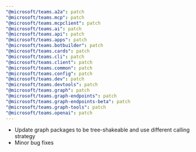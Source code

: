 ```yaml
---
"@microsoft/teams.a2a": patch
"@microsoft/teams.mcp": patch
"@microsoft/teams.mcpclient": patch
"@microsoft/teams.ai": patch
"@microsoft/teams.api": patch
"@microsoft/teams.apps": patch
"@microsoft/teams.botbuilder": patch
"@microsoft/teams.cards": patch
"@microsoft/teams.cli": patch
"@microsoft/teams.client": patch
"@microsoft/teams.common": patch
"@microsoft/teams.config": patch
"@microsoft/teams.dev": patch
"@microsoft/teams.devtools": patch
"@microsoft/teams.graph": patch
"@microsoft/teams.graph-endpoints": patch
"@microsoft/teams.graph-endpoints-beta": patch
"@microsoft/teams.graph-tools": patch
"@microsoft/teams.openai": patch
---
```


- Update graph packages to be tree-shakeable and use different calling strategy
- Minor bug fixes
